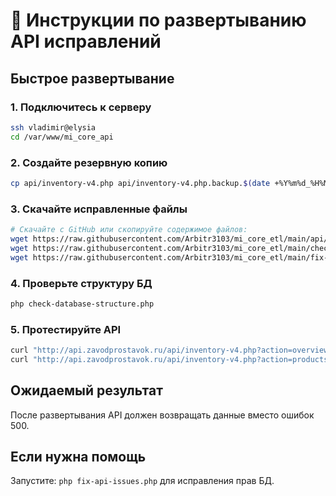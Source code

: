 # 🚀 Инструкции по развертыванию API исправлений

## Быстрое развертывание

### 1. Подключитесь к серверу

```bash
ssh vladimir@elysia
cd /var/www/mi_core_api
```

### 2. Создайте резервную копию

```bash
cp api/inventory-v4.php api/inventory-v4.php.backup.$(date +%Y%m%d_%H%M%S)
```

### 3. Скачайте исправленные файлы

```bash
# Скачайте с GitHub или скопируйте содержимое файлов:
wget https://raw.githubusercontent.com/Arbitr3103/mi_core_etl/main/api/inventory-v4.php -O api/inventory-v4.php
wget https://raw.githubusercontent.com/Arbitr3103/mi_core_etl/main/check-database-structure.php
wget https://raw.githubusercontent.com/Arbitr3103/mi_core_etl/main/fix-api-issues.php
```

### 4. Проверьте структуру БД

```bash
php check-database-structure.php
```

### 5. Протестируйте API

```bash
curl "http://api.zavodprostavok.ru/api/inventory-v4.php?action=overview"
curl "http://api.zavodprostavok.ru/api/inventory-v4.php?action=products&limit=3"
```

## Ожидаемый результат

После развертывания API должен возвращать данные вместо ошибок 500.

## Если нужна помощь

Запустите: `php fix-api-issues.php` для исправления прав БД.
